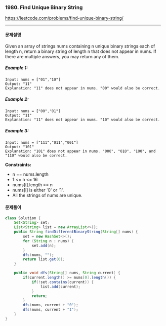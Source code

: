 ### 1980. Find Unique Binary String

https://leetcode.com/problems/find-unique-binary-string/

---

#### 문제설명

Given an array of strings nums containing n unique binary strings each of length n, return a binary string of length n that does not appear in nums. If there are multiple answers, you may return any of them.

##### Example 1:

```
Input: nums = ["01","10"]
Output: "11"
Explanation: "11" does not appear in nums. "00" would also be correct.
```

##### Example 2:

```
Input: nums = ["00","01"]
Output: "11"
Explanation: "11" does not appear in nums. "10" would also be correct.
```

##### Example 3:

```
Input: nums = ["111","011","001"]
Output: "101"
Explanation: "101" does not appear in nums. "000", "010", "100", and "110" would also be correct.
```


**Constraints:**

- n == nums.length
- 1 <= n <= 16
- nums[i].length == n
- nums[i] is either '0' or '1'.
- All the strings of nums are unique.

#### 문제풀이

```java
class Solution {
    Set<String> set;
    List<String> list = new ArrayList<>();
    public String findDifferentBinaryString(String[] nums) {
        set = new HashSet<>();
        for (String n : nums) {
            set.add(n);
        }
        dfs(nums, "");
        return list.get(0);
    }

    public void dfs(String[] nums, String current) {
        if(current.length() >= nums[0].length()) {
            if(!set.contains(current)) {
                list.add(current);
            }
            return;
        }
        dfs(nums, current + "0");
        dfs(nums, current + "1");
    }
}
```
